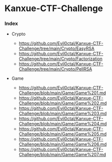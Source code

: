 # Kanxue-CTF-Challenge

### Index

- Crypto
  - https://github.com/Evil0ctal/Kanxue-CTF-Challenge/tree/main/Crypto/EasyRSA
  - https://github.com/Evil0ctal/Kanxue-CTF-Challenge/tree/main/Crypto/Factorization
  - https://github.com/Evil0ctal/Kanxue-CTF-Challenge/tree/main/Crypto/PellRSA 

- Game
   - https://github.com/Evil0ctal/Kanxue-CTF-Challenge/blob/main/Game/Game%201.md
   - https://github.com/Evil0ctal/Kanxue-CTF-Challenge/blob/main/Game/Game%202.md
   - https://github.com/Evil0ctal/Kanxue-CTF-Challenge/blob/main/Game/Game%203.md
   - https://github.com/Evil0ctal/Kanxue-CTF-Challenge/blob/main/Game/Game%204.md
   - https://github.com/Evil0ctal/Kanxue-CTF-Challenge/blob/main/Game/Game%205.md
   - https://github.com/Evil0ctal/Kanxue-CTF-Challenge/blob/main/Game/Game%206.md
   - https://github.com/Evil0ctal/Kanxue-CTF-Challenge/blob/main/Game/Game%207.md
